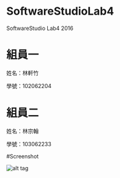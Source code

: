 ﻿# SoftwareStudioLab4
SoftwareStudio Lab4 2016

# 組員一

姓名：林軒竹

學號：102062204

# 組員二

姓名：林宗翰

學號：103062233

#Screenshot

![alt tag](/csc.png)